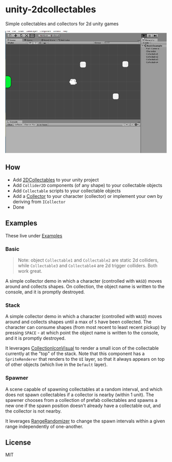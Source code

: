 # unity-2dcollectables

Simple collectables and collectors for 2d unity games

![quick demo](./readme_assets/oh-that-was-easy.gif)

## How

+ Add [2DCollectables](./Assets/2DCollectables) to your unity project
+ Add `Collider2D` components (of any shape) to your collectable objects
+ Add `Collectable` scripts to your collectable objects
+ Add a [Collector](./Assets/2DCollectables/Scripts/Collectors) to your character (collector) or implement your own by deriving from `ICollector`
+ Done

## Examples

These live under [Examples](./Assets/2DCollectables/Examples)

### Basic

> Note: object `Collectable1` and `Collectable2` are static 2d colliders, while `Collectable3` and `Collectable4` are 2d trigger colliders. Both work great.

A simple collector demo in which a character (controlled with `WASD`) moves around and collects shapes. On collection, the object name is written to the console, and it is promptly destroyed. 

### Stack

A simple collector demo in which a character (controlled with `WASD`) moves around and collects shapes until a max of `5` have been collected. The character can consume shapes (from most recent to least recent pickup) by pressing `SPACE` - at which point the object name is written to the console, and it is promptly destroyed.

It leverages [CollectionIconVisual](./Assets/2DCollectables/Scripts/Utilities/CollectionIconVisual.cs) to render a small icon of the collectable currently at the "top" of the stack. Note that this component has a `SpriteRenderer` that renders to the `UI` layer, so that it always appears on top of other objects (which live in the `Default` layer).

### Spawner

A scene capable of spawning collectables at a random interval, and which does not spawn collectables if a collector is nearby (within 1 unit). The spawner chooses from a collection of prefab collectables and spawns a new one if the spawn position doesn't already have a collectable out, and the collector is not nearby.

It leverages [RangeRandomizer](./Assets/2DCollectables/Scripts/Utilities/RangeRandomizer.cs) to change the spawn intervals within a given range independently of one-another.

## License

MIT
